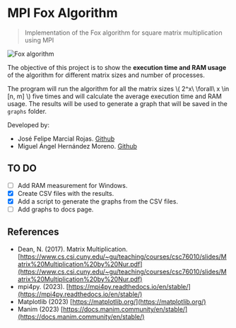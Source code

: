 # MPI Fox Algorithm

> Implementation of the Fox algorithm for square matrix multiplication using MPI

![Fox algorithm](./media/fox.gif) 

The objective of this project is to show the **execution time and RAM usage** of the algorithm for different matrix sizes and number of processes. 

The program will run the algorithm for all the matrix sizes \\( 2^x\ \forall\ x \in [n, m] \\) five times and will calculate the average execution time and RAM usage. The results will be used to generate a graph that will be saved in the `graphs` folder.

Developed by:

- José Felipe Marcial Rojas. [Github](https://github.com/Felamar) 
- Miguel Ángel Hernández Moreno. [Github](https://github.com/miguehm) 

## TO DO
- [ ] Add RAM measurement for Windows.
- [x] Create CSV files with the results.
- [x] Add a script to generate the graphs from the CSV files.
- [ ] Add graphs to docs page.

## References

- Dean, N. (2017). Matrix Multiplication. [https://www.cs.csi.cuny.edu/~gu/teaching/courses/csc76010/slides/Matrix%20Multiplication%20by%20Nur.pdf](https://www.cs.csi.cuny.edu/~gu/teaching/courses/csc76010/slides/Matrix%20Multiplication%20by%20Nur.pdf)
- mpi4py. (2023). [https://mpi4py.readthedocs.io/en/stable/](https://mpi4py.readthedocs.io/en/stable/) 
- Matplotlib (2023) [https://matplotlib.org/](https://matplotlib.org/) 
- Manim (2023) [https://docs.manim.community/en/stable/](https://docs.manim.community/en/stable/) 
